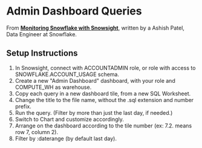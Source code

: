 Admin Dashboard Queries
=======================

From **[Monitoring Snowflake with Snowsight](https://medium.com/snowflake/monitoring-snowflake-with-snowsight-e9990a2898f1)**, written by a Ashish Patel, Data Engineer at Snowflake.

Setup Instructions
------------------

1. In Snowsight, connect with ACCOUNTADMIN role, or role with access to SNOWFLAKE.ACCOUNT_USAGE schema.
2. Create a new "Admin Dashboard" dashboard, with your role and COMPUTE_WH as warehouse.
3. Copy each query in a new dashboard tile, from a new SQL Worksheet.
4. Change the title to the file name, without the .sql extension and number prefix.
5. Run the query. (Filter by more than just the last day, if needed.)
6. Switch to Chart and customize accordingly.
7. Arrange on the dashboard according to the tile number (ex: 7.2. means row 7, column 2).
8. Filter by :daterange (by default last day).
